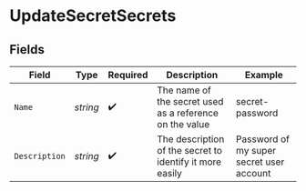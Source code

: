 # UpdateSecretSecrets


## Fields

| Field                                                    | Type                                                     | Required                                                 | Description                                              | Example                                                  |
| -------------------------------------------------------- | -------------------------------------------------------- | -------------------------------------------------------- | -------------------------------------------------------- | -------------------------------------------------------- |
| `Name`                                                   | *string*                                                 | :heavy_check_mark:                                       | The name of the secret used as a reference on the value  | secret-password                                          |
| `Description`                                            | *string*                                                 | :heavy_check_mark:                                       | The description of the secret to identify it more easily | Password of my super secret user account                 |